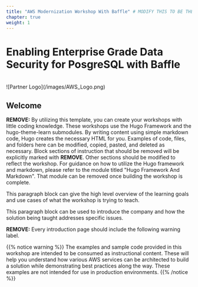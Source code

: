 ```yaml
---
title: "AWS Modernization Workshop With Baffle" # MODIFY THIS TO BE THE TITLE OF YOUR WORKSHOP
chapter: true
weight: 1
---
```


# Enabling Enterprise Grade Data Security for PosgreSQL with Baffle  <!-- CHANGE THIS TO BE THE TITLE OF YOUR WORKSHOP -->
<br>
![Partner Logo](/images/AWS_Logo.png)  <!-- ADD YOUR PARTNER LOGO HERE USING THE INSTRUCTIONS BELOW -->
<br>

## Welcome

**REMOVE:** By utilizing this template, you can create your workshops with little coding knowledge. These workshops use the Hugo Framework and the hugo-theme-learn submodules. By writing content using simple markdown code, Hugo creates the necessary HTML for you. Examples of code, files, and folders here can be modified, copied, pasted, and deleted as necessary. Block sections of instruction that should be removed will be explicitly marked with **REMOVE**. Other sections should be modified to reflect the workshop. For guidance on how to utilize the Hugo framework and markdown, please refer to the module titled "Hugo Framework And Markdown". That module can be removed once building the workshop is complete.

This paragraph block can give the high level overview of the learning goals and use cases of what the workshop is trying to teach.

This paragraph block can be used to introduce the company and how the solution being taught addresses specific issues.

**REMOVE:** Every introduction page should include the following warning label.

{{% notice warning %}}
The examples and sample code provided in this workshop are intended to be consumed as instructional content. These will help you understand how various AWS services can be architected to build a solution while demonstrating best practices along the way. These examples are not intended for use in production environments.
{{% /notice %}}